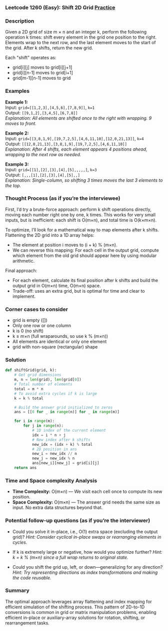 ### Leetcode 1260 (Easy): Shift 2D Grid [Practice](https://leetcode.com/problems/shift-2d-grid)

### Description  
Given a 2D grid of size m × n and an integer k, perform the following operation k times: shift every element in the grid one position to the right. Elements wrap to the next row, and the last element moves to the start of the grid. After k shifts, return the new grid.

Each "shift" operates as:
- grid[i][j] moves to grid[i][j+1]
- grid[i][n-1] moves to grid[i+1]
- grid[m-1][n-1] moves to grid

### Examples  

**Example 1:**  
Input: `grid=[[1,2,3],[4,5,6],[7,8,9]]`, `k=1`  
Output: `[[9,1,2],[3,4,5],[6,7,8]]`  
*Explanation: All elements are shifted once to the right with wrapping. 9 moves to front.*

**Example 2:**  
Input: `grid=[[3,8,1,9],[19,7,2,5],[4,6,11,10],[12,0,21,13]]`, `k=4`  
Output: `[[12,0,21,13],[3,8,1,9],[19,7,2,5],[4,6,11,10]]`  
*Explanation: After 4 shifts, each element appears 4 positions ahead, wrapping to the next row as needed.*

**Example 3:**  
Input: `grid=[[1],[2],[3],[4],[5],,,,,]`, `k=3`  
Output: `[,,,[1],[2],[3],[4],[5],,]`  
*Explanation: Single-column, so shifting 3 times moves the last 3 elements to the top.*

### Thought Process (as if you’re the interviewee)  
First, I’d try a brute-force approach: perform k shift operations directly, moving each number right one by one, k times. This works for very small inputs, but is inefficient: each shift is O(m×n), and total time is O(k×m×n).

To optimize, I’ll look for a mathematical way to map elements after k shifts. Flattening the 2D grid into a 1D array helps:
- The element at position i moves to (i + k) % (m×n).
- We can reverse this mapping: For each cell in the output grid, compute which element from the old grid should appear here by using modular arithmetic.

Final approach:
- For each element, calculate its final position after k shifts and build the output grid in O(m×n) time, O(m×n) space.
- Trade-off: uses an extra grid, but is optimal for time and clear to implement.

### Corner cases to consider  
- grid is empty ([])
- Only one row or one column
- k is 0 (no shift)
- k ≥ m×n (full wraparounds, so use k % (m×n))
- All elements are identical or only one element
- grid with non-square (rectangular) shape

### Solution

```python
def shiftGrid(grid, k):
    # Get grid dimensions
    m, n = len(grid), len(grid[0])
    # Total number of elements
    total = m * n
    # To avoid extra cycles if k is large
    k = k % total

    # Build the answer grid initialized to zeros
    ans = [[0 for _ in range(n)] for _ in range(m)]

    for i in range(m):
        for j in range(n):
            # 1D index of the current element
            idx = i * n + j
            # New index after k shifts
            new_idx = (idx + k) % total
            # 2D position in ans
            new_i = new_idx // n
            new_j = new_idx % n
            ans[new_i][new_j] = grid[i][j]
    return ans
```

### Time and Space complexity Analysis  

- **Time Complexity:** O(m×n) — We visit each cell once to compute its new position.
- **Space Complexity:** O(m×n) — The answer grid needs the same size as input. No extra data structures beyond that.

### Potential follow-up questions (as if you’re the interviewer)  

- Could you solve it in-place, i.e., O(1) extra space (excluding the output grid)?
  *Hint: Consider cyclical in-place swaps or rearranging elements in cycles.*

- If k is extremely large or negative, how would you optimize further?
  *Hint: k = k % (m×n) since a full wrap returns to original state.*

- Could you shift the grid up, left, or down—generalizing for any direction?
  *Hint: Try representing directions as index transformations and making the code reusable.*

### Summary
The optimal approach leverages array flattening and index mapping for efficient simulation of the shifting process. This pattern of 2D-to-1D conversions is common in grid or matrix manipulation problems, enabling efficient in-place or auxiliary-array solutions for rotation, shifting, or rearrangement tasks.